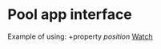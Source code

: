 # Pool app interface
Example of using:
+property *position*
[Watch](https://deborodina.github.io/pool-app-interface/)
